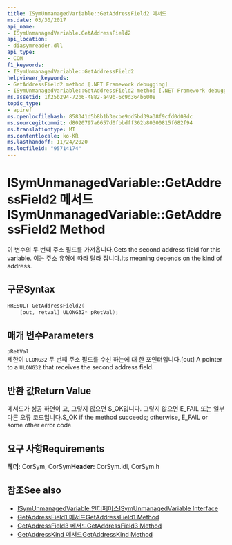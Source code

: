 ```yaml
---
title: ISymUnmanagedVariable::GetAddressField2 메서드
ms.date: 03/30/2017
api_name:
- ISymUnmanagedVariable.GetAddressField2
api_location:
- diasymreader.dll
api_type:
- COM
f1_keywords:
- ISymUnmanagedVariable::GetAddressField2
helpviewer_keywords:
- GetAddressField2 method [.NET Framework debugging]
- ISymUnmanagedVariable::GetAddressField2 method [.NET Framework debugging]
ms.assetid: 1f25b294-72b6-4882-a49b-6c9d364b6008
topic_type:
- apiref
ms.openlocfilehash: 858341d5b8b1b3ecbe9dd5bd39a38f9cfd0d08dc
ms.sourcegitcommit: d8020797a6657d0fbbdff362b80300815f682f94
ms.translationtype: MT
ms.contentlocale: ko-KR
ms.lasthandoff: 11/24/2020
ms.locfileid: "95714174"
---
```

# <a name="isymunmanagedvariablegetaddressfield2-method"></a><span data-ttu-id="095e7-102">ISymUnmanagedVariable::GetAddressField2 메서드</span><span class="sxs-lookup"><span data-stu-id="095e7-102">ISymUnmanagedVariable::GetAddressField2 Method</span></span>

<span data-ttu-id="095e7-103">이 변수의 두 번째 주소 필드를 가져옵니다.</span><span class="sxs-lookup"><span data-stu-id="095e7-103">Gets the second address field for this variable.</span></span> <span data-ttu-id="095e7-104">이는 주소 유형에 따라 달라 집니다.</span><span class="sxs-lookup"><span data-stu-id="095e7-104">Its meaning depends on the kind of address.</span></span>  
  
## <a name="syntax"></a><span data-ttu-id="095e7-105">구문</span><span class="sxs-lookup"><span data-stu-id="095e7-105">Syntax</span></span>  
  
```cpp  
HRESULT GetAddressField2(  
    [out, retval] ULONG32* pRetVal);  
```  
  
## <a name="parameters"></a><span data-ttu-id="095e7-106">매개 변수</span><span class="sxs-lookup"><span data-stu-id="095e7-106">Parameters</span></span>  

 `pRetVal`  
 <span data-ttu-id="095e7-107">제한이 `ULONG32` 두 번째 주소 필드를 수신 하는에 대 한 포인터입니다.</span><span class="sxs-lookup"><span data-stu-id="095e7-107">[out] A pointer to a `ULONG32` that receives the second address field.</span></span>  
  
## <a name="return-value"></a><span data-ttu-id="095e7-108">반환 값</span><span class="sxs-lookup"><span data-stu-id="095e7-108">Return Value</span></span>  

 <span data-ttu-id="095e7-109">메서드가 성공 하면이 고, 그렇지 않으면 S_OK입니다. 그렇지 않으면 E_FAIL 또는 일부 다른 오류 코드입니다.</span><span class="sxs-lookup"><span data-stu-id="095e7-109">S_OK if the method succeeds; otherwise, E_FAIL or some other error code.</span></span>  
  
## <a name="requirements"></a><span data-ttu-id="095e7-110">요구 사항</span><span class="sxs-lookup"><span data-stu-id="095e7-110">Requirements</span></span>  

 <span data-ttu-id="095e7-111">**헤더:** CorSym, CorSym</span><span class="sxs-lookup"><span data-stu-id="095e7-111">**Header:** CorSym.idl, CorSym.h</span></span>  
  
## <a name="see-also"></a><span data-ttu-id="095e7-112">참조</span><span class="sxs-lookup"><span data-stu-id="095e7-112">See also</span></span>

- [<span data-ttu-id="095e7-113">ISymUnmanagedVariable 인터페이스</span><span class="sxs-lookup"><span data-stu-id="095e7-113">ISymUnmanagedVariable Interface</span></span>](isymunmanagedvariable-interface.md)
- [<span data-ttu-id="095e7-114">GetAddressField1 메서드</span><span class="sxs-lookup"><span data-stu-id="095e7-114">GetAddressField1 Method</span></span>](isymunmanagedvariable-getaddressfield1-method.md)
- [<span data-ttu-id="095e7-115">GetAddressField3 메서드</span><span class="sxs-lookup"><span data-stu-id="095e7-115">GetAddressField3 Method</span></span>](isymunmanagedvariable-getaddressfield3-method.md)
- [<span data-ttu-id="095e7-116">GetAddressKind 메서드</span><span class="sxs-lookup"><span data-stu-id="095e7-116">GetAddressKind Method</span></span>](isymunmanagedvariable-getaddresskind-method.md)

